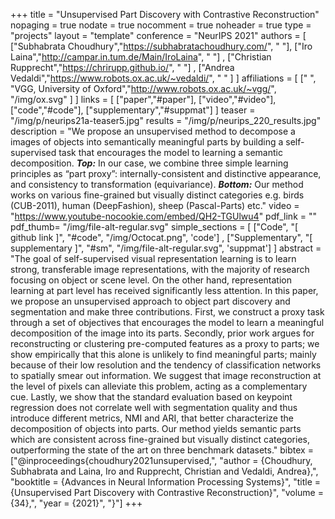 +++
title = "Unsupervised Part Discovery with Contrastive Reconstruction"
nopaging = true
nodate = true
nocomment = true
noheader = true
type = "projects"
layout = "template"
conference = "NeurIPS 2021"
authors = [ ["Subhabrata Choudhury","https://subhabratachoudhury.com/", " "],
            ["Iro Laina","http://campar.in.tum.de/Main/IroLaina", " "] ,
            ["Christian Rupprecht","https://chrirupp.github.io/", " "] ,
            ["Andrea Vedaldi","https://www.robots.ox.ac.uk/~vedaldi/", " " ] ]
affiliations = [ [" ", "VGG, University of Oxford","http://www.robots.ox.ac.uk/~vgg/", "/img/ox.svg" ] ]
links = [ ["paper","#paper"], ["video","#video"], ["code","#code"], ["supplementary","#suppmat"] ]
teaser = "/img/p/neurips21a-teaser5.jpg"
results = "/img/p/neurips_220_results.jpg"
description = "We propose an unsupervised method to decompose a images of objects into semantically meaningful parts by building a self-supervised task that encourages the model to learning a semantic decomposition. <b><i>Top:</i></b> In our case, we combine three simple learning principles as “part proxy”: internally-consistent and distinctive appearance, and consistency to transformation (equivariance). <b><i>Bottom:</i></b> Our method works on various fine-grained but visually distinct categories e.g. birds (CUB-2011), human (DeepFashion), sheep (Pascal-Parts) etc."
video = "https://www.youtube-nocookie.com/embed/QH2-TGUlwu4"
pdf_link = ""
pdf_thumb= "/img/file-alt-regular.svg"
simple_sections = [ ["Code", "[ github link ]", "#code", "/img/Octocat.png", 'code'] ,
                  ["Supplementary", "[ supplementary ]", "#sm", "/img/file-alt-regular.svg", 'suppmat'] ]
abstract = "The goal of self-supervised visual representation learning is to learn strong, transferable image representations, with the majority of research focusing on object or scene level. On the other hand, representation learning at part level has received significantly less attention. In this paper, we propose an unsupervised approach to object part discovery and segmentation and make three contributions. First, we construct a proxy task through a set of objectives that encourages the model to learn a meaningful decomposition of the image into its parts. Secondly, prior work argues for reconstructing or clustering pre-computed features as a proxy to parts; we show empirically that this alone is unlikely to find meaningful parts; mainly because of their low resolution and the tendency of classification networks to spatially smear out information. We suggest that image reconstruction at the level of pixels can alleviate this problem, acting as a complementary cue. Lastly, we show that the standard evaluation based on keypoint regression does not correlate well with segmentation quality and thus introduce different metrics, NMI and ARI, that better characterize the decomposition of objects into parts. Our method yields semantic parts which are consistent across fine-grained but visually distinct categories, outperforming the state of the art on three benchmark datasets."
bibtex = ["@inproceedings{choudhury2021unsupervised,",
"author = {Choudhury, Subhabrata and Laina, Iro and Rupprecht, Christian and Vedaldi, Andrea},",
"booktitle = {Advances in Neural Information Processing Systems}",
"title = {Unsupervised Part Discovery with Contrastive Reconstruction}",
"volume = {34},",
"year = {2021}",
"}"]
+++
